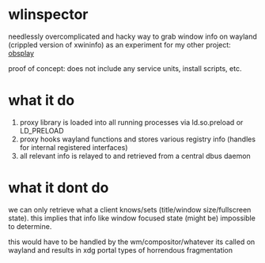 # wlinspector
needlessly overcomplicated and hacky way to grab window info on wayland (crippled version of xwininfo) as an experiment for my other project: [obsplay](https://github.com/lolepop/obsplay)

proof of concept: does not include any service units, install scripts, etc.

# what it do
1. proxy library is loaded into all running processes via ld.so.preload or LD_PRELOAD
2. proxy hooks wayland functions and stores various registry info (handles for internal registered interfaces)
3. all relevant info is relayed to and retrieved from a central dbus daemon

# what it dont do
we can only retrieve what a client knows/sets (title/window size/fullscreen state). this implies that info like window focused state (might be) impossible to determine.

this would have to be handled by the wm/compositor/whatever its called on wayland and results in xdg portal types of horrendous fragmentation